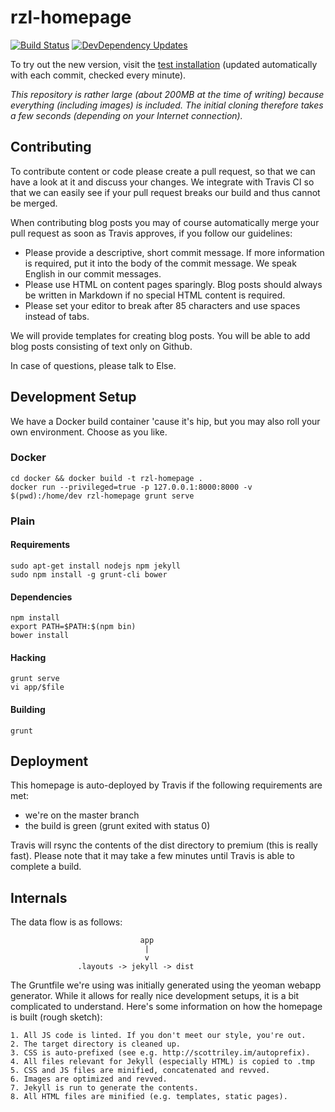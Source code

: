 # rzl-homepage
[![Build Status](https://travis-ci.org/raumzeitlabor/rzl-homepage.svg?branch=master)](https://travis-ci.org/raumzeitlabor/rzl-homepage)
[![DevDependency Updates](https://david-dm.org/raumzeitlabor/rzl-homepage/dev-status.svg)](https://david-dm.org/raumzeitlabor/rzl-homepage#info=devDependencies&view=table)

To try out the new version, visit the [test installation](https://new.raumzeitlabor.de)
(updated automatically with each commit, checked every minute).

*This repository is rather large (about 200MB at the time of writing) because
everything (including images) is included. The initial cloning therefore takes
a few seconds (depending on your Internet connection).*

## Contributing

To contribute content or code please create a pull request, so that we can have a look
at it and discuss your changes. We integrate with Travis CI so that we can easily see
if your pull request breaks our build and thus cannot be merged.

When contributing blog posts you may of course automatically merge your pull request as
soon as Travis approves, if you follow our guidelines:

* Please provide a descriptive, short commit message. If more information is required,
put it into the body of the commit message. We speak English in our commit messages.
* Please use HTML on content pages sparingly. Blog posts should always be written in
Markdown if no special HTML content is required.
* Please set your editor to break after 85 characters and use spaces instead of tabs.

We will provide templates for creating blog posts. You will be able to add blog posts
consisting of text only on Github.

In case of questions, please talk to Else.

## Development Setup

We have a Docker build container 'cause it's hip, but you may also roll your
own environment. Choose as you like.

### Docker

    cd docker && docker build -t rzl-homepage .
    docker run --privileged=true -p 127.0.0.1:8000:8000 -v $(pwd):/home/dev rzl-homepage grunt serve

### Plain

#### Requirements

    sudo apt-get install nodejs npm jekyll
    sudo npm install -g grunt-cli bower

#### Dependencies

    npm install
    export PATH=$PATH:$(npm bin)
    bower install

#### Hacking

    grunt serve
    vi app/$file

#### Building

    grunt

## Deployment

This homepage is auto-deployed by Travis if the following requirements are met:

* we're on the master branch
* the build is green (grunt exited with status 0)

Travis will rsync the contents of the dist directory to premium (this is really
fast). Please note that it may take a few minutes until Travis is able to
complete a build.

## Internals

The data flow is as follows:

                                 app
                                  |
                                  v
                   .layouts -> jekyll -> dist

The Gruntfile we're using was initially generated using the yeoman webapp
generator. While it allows for really nice development setups, it is a bit
complicated to understand. Here's some information on how the homepage is
built (rough sketch):

    1. All JS code is linted. If you don't meet our style, you're out.
    2. The target directory is cleaned up.
    3. CSS is auto-prefixed (see e.g. http://scottriley.im/autoprefix).
    4. All files relevant for Jekyll (especially HTML) is copied to .tmp
    5. CSS and JS files are minified, concatenated and revved.
    6. Images are optimized and revved.
    7. Jekyll is run to generate the contents.
    8. All HTML files are minified (e.g. templates, static pages).
